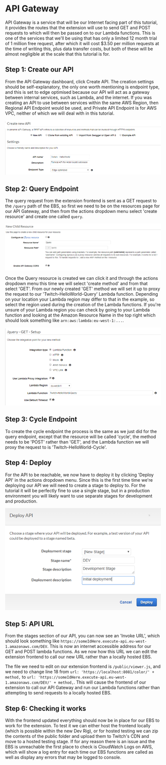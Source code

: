 # API Gateway
API Gateway is a service that will be our Internet facing part of this tutorial, it provides the routes that the extension will use to send GET and POST requests to which will then be passed on to our Lambda functions. This is one of the services that we'll be using that has only a limited 12 month trial of 1 million free request, after which it will cost $3.50 per million requests at the time of writing this, plus data transfer costs, but both of these will be almost negligible at the scale that this tutorial is for.


## Step 1: Create our API
From the API Gateway dashboard, click Create API. The creation settings should be self-explanatory, the only one worth mentioning is endpoint type, and this is set to edge optimised because our API will act as a gateway between internal services, such as Lambda, and the internet. If you was creating an API to use between services within the same AWS Region, then Regional API Endpoint would be used, and Private API Endpoint is for AWS VPC, neither of which we will deal with in this tutorial.

![Create API](/docs/images/API-Gateway-1.png)


## Step 2: Query Endpoint
The query request from the extension frontend is sent as a GET request to the `/query` path of the EBS, so first we need to be on the resources page for our API Gateway, and then from the actions dropdown menu select 'create resource' and create one called `query`.

![Create Resource](/docs/images/API-Gateway-2.png)

Once the Query resource is created we can click it and through the actions dropdown menu this time we will select 'create method' and from that select 'GET'. From our newly created 'GET' method we will set it up to proxy the request to our 'Twitch-HelloWorld-Query' Lambda function. Depending on your location your Lambda region may differ to that in the example, so select the region used during the creation of the Lambda functions. If you're unsure of your Lambda region you can check by going to your Lambda function and looking at the Amazon Resource Name in the top right which should look something like `arn:aws:lambda:eu-west-1:...`.

![Create Method](/docs/images/API-Gateway-3.png)


## Step 3: Cycle Endpoint
To create the cycle endpoint the process is the same as we just did for the query endpoint, except that the resource will be called 'cycle', the method needs to be 'POST' rather than 'GET', and the Lambda function we will proxy the request to is 'Twitch-HelloWorld-Cycle'.


## Step 4: Deploy
For the API to be reachable, we now have to deploy it by clicking 'Deploy API' in the actions dropdown menu. Since this is the first time time we're deploying our API we will need to create a stage to deploy to. For the tutorial it will be perfectly fine to use a single stage, but in a production environment you will likely want to use separate stages for development and production.

![Deploy Stage](/docs/images/API-Gateway-4.png)


## Step 5: API URL
From the stages section of our API, you can now see an 'Invoke URL', which should look something like `https://someIdHere.execute-api.eu-west-1.amazonaws.com/DEV`. This is now an internet accessible address for our GET and POST lambda functions. As we now how this URL we can edit the extension frontend to call our new URL rather than a locally hosted EBS.

The file we need to edit on our extension frontend is `/public/viewer.js`, and we need to change line 18 from `url: 'https://localhost:8081/color/' + method,` to `url: 'https://someIdHere.execute-api.eu-west-1.amazonaws.com/DEV/' + method,`. This will cause the frontend of our extension to call our API Gateway and run our Lambda functions rather than attempting to send requests to a locally hosted EBS.


## Step 6: Checking it works
With the frontend updated everything should now be in place for our EBS to work for the extension. To test it we can either host the frontend locally (which is possible within the new Dev Rig), or for hosted testing we can zip the contents of the public folder and upload them to Twitch's CDN and move to a hosted testing stage. If for any reason there is an issue and the EBS is unreachable the first place to check is CloudWatch Logs on AWS, which will show a log entry for each time our EBS functions are called as well as display any errors that may be logged to console.